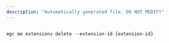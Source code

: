 ```yaml
---
description: "Automatically generated file. DO NOT MODIFY"
---
```


```cli

mgc me extensions delete --extension-id {extension-id}

```